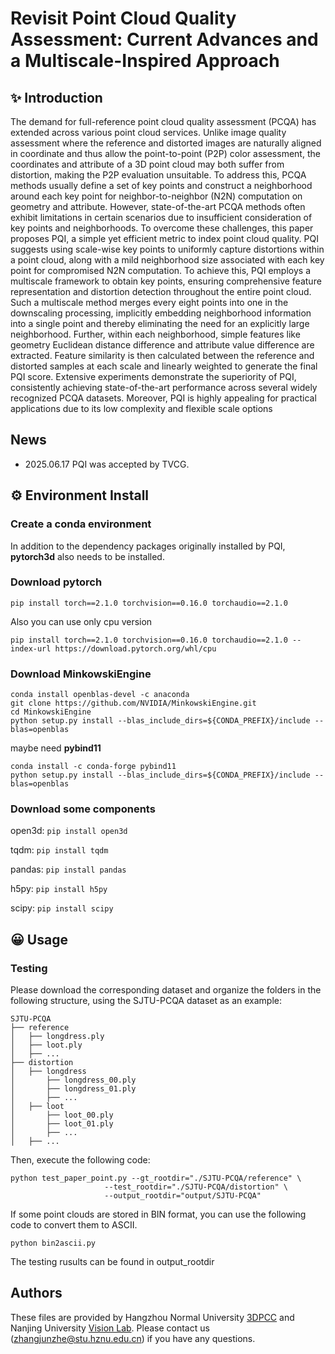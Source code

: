 # Revisit Point Cloud Quality Assessment: Current Advances and a Multiscale-Inspired Approach

## ✨ Introduction

The demand for full-reference point cloud quality assessment (PCQA) has extended across various point cloud services. Unlike image quality assessment where the reference and distorted images are naturally aligned in coordinate and thus allow the point-to-point (P2P) color assessment, the coordinates and attribute of a 3D point cloud may both suffer from distortion, making the P2P evaluation unsuitable. To address this, PCQA methods usually define a set of key points and construct a neighborhood around each key point for neighbor-to-neighbor (N2N) computation on geometry and attribute. However, state-of-the-art PCQA methods often exhibit limitations in certain scenarios due to insufficient consideration of key points and neighborhoods. To overcome these challenges, this paper proposes PQI, a simple yet efficient metric to index point cloud quality. PQI suggests using scale-wise key points to uniformly capture distortions within a point cloud, along with a mild neighborhood size associated with each key point for compromised N2N computation. To achieve this, PQI employs a multiscale framework to obtain key points, ensuring comprehensive feature representation and distortion detection throughout the entire point cloud. Such a multiscale method merges every eight points into one in the downscaling processing, implicitly embedding neighborhood information into a single point and thereby eliminating the need for an explicitly large neighborhood. Further, within each neighborhood, simple features like geometry Euclidean distance difference and attribute value difference are extracted. Feature similarity is then calculated between the reference and distorted samples at each scale and linearly weighted to generate the final PQI score. Extensive experiments demonstrate the superiority of PQI, consistently achieving state-of-the-art performance across several widely recognized PCQA datasets. Moreover, PQI is highly appealing for practical applications due to its low complexity and flexible scale options


## News
* 2025.06.17 PQI was accepted by TVCG.

## ⚙️ Environment Install 

### Create a conda environment

In addition to the dependency packages originally installed by PQI, **pytorch3d** also needs to be installed.

### Download pytorch

```shell
pip install torch==2.1.0 torchvision==0.16.0 torchaudio==2.1.0
```
Also you can use only cpu version
```shell
pip install torch==2.1.0 torchvision==0.16.0 torchaudio==2.1.0 --index-url https://download.pytorch.org/whl/cpu
```
### Download MinkowskiEngine

```shell
conda install openblas-devel -c anaconda
git clone https://github.com/NVIDIA/MinkowskiEngine.git
cd MinkowskiEngine
python setup.py install --blas_include_dirs=${CONDA_PREFIX}/include --blas=openblas
```
maybe need **pybind11**
```shell
conda install -c conda-forge pybind11
python setup.py install --blas_include_dirs=${CONDA_PREFIX}/include --blas=openblas
```

### Download some components
open3d: ```pip install open3d```

tqdm: ```pip install tqdm```

pandas: ```pip install pandas```

h5py: ```pip install h5py```

scipy: ```pip install scipy```

## 😀 Usage

### Testing
Please download the corresponding dataset and organize the folders in the following structure, using the SJTU-PCQA dataset as an example:

```shell
SJTU-PCQA
├── reference
│   ├── longdress.ply
│   ├── loot.ply
│   ├── ...
├── distortion
│   ├── longdress
│       ├── longdress_00.ply
│       ├── longdress_01.ply
│       ├── ...
│   ├── loot
│       ├── loot_00.ply
│       ├── loot_01.ply
│       ├── ...
│   ├── ...
```
Then, execute the following code:
```shell
python test_paper_point.py --gt_rootdir="./SJTU-PCQA/reference" \
                     --test_rootdir="./SJTU-PCQA/distortion" \
                     --output_rootdir="output/SJTU-PCQA"
```

If some point clouds are stored in BIN format, you can use the following code to convert them to ASCII.
```shell
python bin2ascii.py
```
The testing rusults can be found in output_rootdir


## Authors
These files are provided by Hangzhou Normal University [3DPCC](https://github.com/3dpcc) and Nanjing University  [Vision Lab](https://vision.nju.edu.cn/). Please contact us (zhangjunzhe@stu.hznu.edu.cn) if you have any questions.

